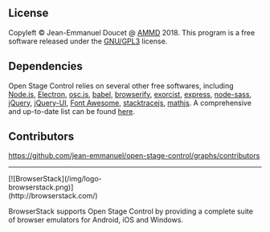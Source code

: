 ## License

Copyleft © Jean-Emmanuel Doucet @ [AMMD](http://ammd.net) 2018.
This program is a free software released under the [GNU/GPL3](https://github.com/jean-emmanuel/open-stage-control/blob/master/LICENSE) license.

## Dependencies

Open Stage Control relies on several other free softwares, including [Node.js](https://nodejs.org/), [Electron](http://electron.atom.io/), [osc.js](https://github.com/colinbdclark/osc.js), [babel](http://babeljs.io/), [browserify](http://browserify.org), [exorcist](https://github.com/thlorenz/exorcist), [express](http://expressjs.com), [node-sass](https://github.com/sass/node-sass), [jQuery](http://jquery.com/), [jQuery-UI](http://jqueryui.com/), [Font Awesome](http://fontawesome.io/), [stacktracejs](http://stacktracejs.com), [mathjs](http://mathjs.org/). A comprehensive and up-to-date list can be found [here](https://github.com/jean-emmanuel/open-stage-control/network/dependencies).

## Contributors

https://github.com/jean-emmanuel/open-stage-control/graphs/contributors

----

 <div style="width:240px">
[![BrowserStack](/img/logo-browserstack.png)](http://browserstack.com/)
</div>

BrowserStack supports Open Stage Control by providing a complete suite of browser emulators for Android, iOS and Windows.
